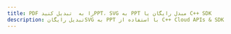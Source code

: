 ---title: PDF را به  تبدیل کنیدPPT، SVG به PPT مبدل رایگان یا C++ SDKdescription: تبدیل رایگانSVG به PPT با استفاده از C++ Cloud APIs & SDK همچنین اسناد PDF را در Cloud ایجاد، ویرایش و رندر کنید.---